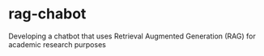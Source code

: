 # rag-chabot
Developing a chatbot that uses Retrieval Augmented Generation  (RAG) for academic research purposes

